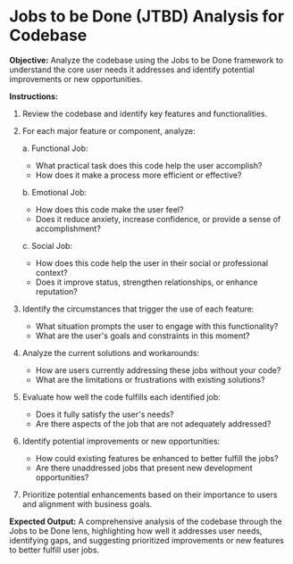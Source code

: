 # Jobs to be Done (JTBD) Analysis for Codebase

**Objective:** Analyze the codebase using the Jobs to be Done framework to understand the core user needs it addresses and identify potential improvements or new opportunities.

**Instructions:**

1. Review the codebase and identify key features and functionalities.

2. For each major feature or component, analyze:

   a. Functional Job:
      - What practical task does this code help the user accomplish?
      - How does it make a process more efficient or effective?

   b. Emotional Job:
      - How does this code make the user feel?
      - Does it reduce anxiety, increase confidence, or provide a sense of accomplishment?

   c. Social Job:
      - How does this code help the user in their social or professional context?
      - Does it improve status, strengthen relationships, or enhance reputation?

3. Identify the circumstances that trigger the use of each feature:
   - What situation prompts the user to engage with this functionality?
   - What are the user's goals and constraints in this moment?

4. Analyze the current solutions and workarounds:
   - How are users currently addressing these jobs without your code?
   - What are the limitations or frustrations with existing solutions?

5. Evaluate how well the code fulfills each identified job:
   - Does it fully satisfy the user's needs?
   - Are there aspects of the job that are not adequately addressed?

6. Identify potential improvements or new opportunities:
   - How could existing features be enhanced to better fulfill the jobs?
   - Are there unaddressed jobs that present new development opportunities?

7. Prioritize potential enhancements based on their importance to users and alignment with business goals.

**Expected Output:** A comprehensive analysis of the codebase through the Jobs to be Done lens, highlighting how well it addresses user needs, identifying gaps, and suggesting prioritized improvements or new features to better fulfill user jobs.
